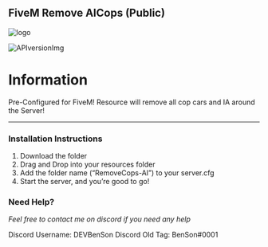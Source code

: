 ## FiveM Remove AICops (Public)

[APIversionImg]: https://img.shields.io/badge/Resource%20Staus-Stable-green


[logo]: https://i.imgur.com/hSCzWvo.png
<!-- The stuff above isn't visible in the readme -->

![logo]

 ![APIversionImg]

# Information 

Pre-Configured for FiveM! Resource will remove all cop cars and IA around the Server!

--------------------------------------------------------

###  Installation Instructions

1)  Download the folder
2)  Drag and Drop into your resources folder
3)  Add the folder name (“RemoveCops-AI”) to your server.cfg 
4) Start the server, and you’re good to go!

### Need Help?
_Feel free to contact me on discord if you need any help_

Discord Username: DEVBenSon 
Discord Old Tag: BenSon#0001
